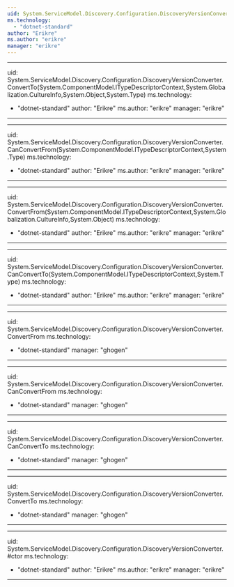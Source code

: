 ```yaml
---
uid: System.ServiceModel.Discovery.Configuration.DiscoveryVersionConverter
ms.technology: 
  - "dotnet-standard"
author: "Erikre"
ms.author: "erikre"
manager: "erikre"
---
```


---
uid: System.ServiceModel.Discovery.Configuration.DiscoveryVersionConverter.ConvertTo(System.ComponentModel.ITypeDescriptorContext,System.Globalization.CultureInfo,System.Object,System.Type)
ms.technology: 
  - "dotnet-standard"
author: "Erikre"
ms.author: "erikre"
manager: "erikre"
---

---
uid: System.ServiceModel.Discovery.Configuration.DiscoveryVersionConverter.CanConvertFrom(System.ComponentModel.ITypeDescriptorContext,System.Type)
ms.technology: 
  - "dotnet-standard"
author: "Erikre"
ms.author: "erikre"
manager: "erikre"
---

---
uid: System.ServiceModel.Discovery.Configuration.DiscoveryVersionConverter.ConvertFrom(System.ComponentModel.ITypeDescriptorContext,System.Globalization.CultureInfo,System.Object)
ms.technology: 
  - "dotnet-standard"
author: "Erikre"
ms.author: "erikre"
manager: "erikre"
---

---
uid: System.ServiceModel.Discovery.Configuration.DiscoveryVersionConverter.CanConvertTo(System.ComponentModel.ITypeDescriptorContext,System.Type)
ms.technology: 
  - "dotnet-standard"
author: "Erikre"
ms.author: "erikre"
manager: "erikre"
---

---
uid: System.ServiceModel.Discovery.Configuration.DiscoveryVersionConverter.ConvertFrom
ms.technology: 
  - "dotnet-standard"
manager: "ghogen"
---

---
uid: System.ServiceModel.Discovery.Configuration.DiscoveryVersionConverter.CanConvertFrom
ms.technology: 
  - "dotnet-standard"
manager: "ghogen"
---

---
uid: System.ServiceModel.Discovery.Configuration.DiscoveryVersionConverter.CanConvertTo
ms.technology: 
  - "dotnet-standard"
manager: "ghogen"
---

---
uid: System.ServiceModel.Discovery.Configuration.DiscoveryVersionConverter.ConvertTo
ms.technology: 
  - "dotnet-standard"
manager: "ghogen"
---

---
uid: System.ServiceModel.Discovery.Configuration.DiscoveryVersionConverter.#ctor
ms.technology: 
  - "dotnet-standard"
author: "Erikre"
ms.author: "erikre"
manager: "erikre"
---
